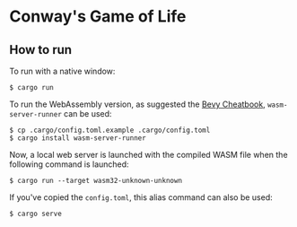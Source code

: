 # Conway's Game of Life

## How to run

To run with a native window:

    $ cargo run

To run the WebAssembly version, as suggested the [Bevy
Cheatbook](https://bevy-cheatbook.github.io/platforms/wasm.html),
`wasm-server-runner` can be used:

    $ cp .cargo/config.toml.example .cargo/config.toml
    $ cargo install wasm-server-runner

Now, a local web server is launched with the compiled WASM file when the
following command is launched:

    $ cargo run --target wasm32-unknown-unknown

If you've copied the `config.toml`, this alias command can also be used:

    $ cargo serve